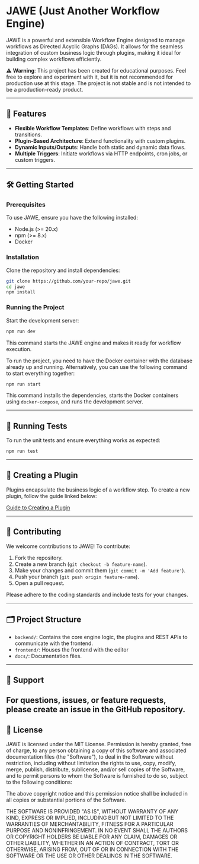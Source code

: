 # JAWE (Just Another Workflow Engine)

JAWE is a powerful and extensible Workflow Engine designed to manage workflows as Directed Acyclic Graphs (DAGs). It allows for the seamless integration of custom business logic through plugins, making it ideal for building complex workflows efficiently.

⚠️ **Warning**: This project has been created for educational purposes. Feel free to explore and experiment with it, but it is not recommended for production use at this stage. The project is not stable and is not intended to be a production-ready product.

---

## 🚀 Features

- **Flexible Workflow Templates**: Define workflows with steps and transitions.
- **Plugin-Based Architecture**: Extend functionality with custom plugins.
- **Dynamic Inputs/Outputs**: Handle both static and dynamic data flows.
- **Multiple Triggers**: Initiate workflows via HTTP endpoints, cron jobs, or custom triggers.

---

## 🛠️ Getting Started

### Prerequisites

To use JAWE, ensure you have the following installed:

- Node.js (>= 20.x)
- npm (>= 8.x)
- Docker

### Installation

Clone the repository and install dependencies:

```bash
git clone https://github.com/your-repo/jawe.git
cd jawe
npm install
```

### Running the Project

Start the development server:

```bash
npm run dev
```

This command starts the JAWE engine and makes it ready for workflow execution.

To run the project, you need to have the Docker container with the database already up and running. Alternatively, you can use the following command to start everything together:

```bash
npm run start
```

This command installs the dependencies, starts the Docker containers using `docker-compose`, and runs the development server.

---

## 🧪 Running Tests

To run the unit tests and ensure everything works as expected:

```bash
npm run test
```

---

## 📄 Creating a Plugin

Plugins encapsulate the business logic of a workflow step. To create a new plugin, follow the guide linked below:

[Guide to Creating a Plugin](docs/Create%20a%20plugin.md)

---

## 🤝 Contributing

We welcome contributions to JAWE! To contribute:

1. Fork the repository.
2. Create a new branch (`git checkout -b feature-name`).
3. Make your changes and commit them (`git commit -m 'Add feature'`).
4. Push your branch (`git push origin feature-name`).
5. Open a pull request.

Please adhere to the coding standards and include tests for your changes.

---

## 🗂️ Project Structure

- `backend/`: Contains the core engine logic, the plugins and REST APIs to communicate with the frontend.
- `frontend/`: Houses the frontend with the editor
- `docs/`: Documentation files.

---

## 📢 Support

## For questions, issues, or feature requests, please create an issue in the GitHub repository.

## 📜 License

JAWE is licensed under the MIT License. Permission is hereby granted, free of charge, to any person obtaining a copy of this software and associated documentation files (the "Software"), to deal in the Software without restriction, including without limitation the rights to use, copy, modify, merge, publish, distribute, sublicense, and/or sell copies of the Software, and to permit persons to whom the Software is furnished to do so, subject to the following conditions:

The above copyright notice and this permission notice shall be included in all copies or substantial portions of the Software.

THE SOFTWARE IS PROVIDED "AS IS", WITHOUT WARRANTY OF ANY KIND, EXPRESS OR IMPLIED, INCLUDING BUT NOT LIMITED TO THE WARRANTIES OF MERCHANTABILITY, FITNESS FOR A PARTICULAR PURPOSE AND NONINFRINGEMENT. IN NO EVENT SHALL THE AUTHORS OR COPYRIGHT HOLDERS BE LIABLE FOR ANY CLAIM, DAMAGES OR OTHER LIABILITY, WHETHER IN AN ACTION OF CONTRACT, TORT OR OTHERWISE, ARISING FROM, OUT OF OR IN CONNECTION WITH THE SOFTWARE OR THE USE OR OTHER DEALINGS IN THE SOFTWARE.
